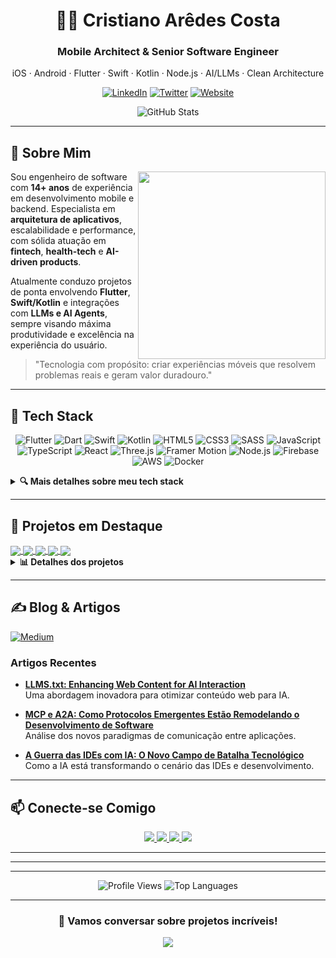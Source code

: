 # <div align="center">👨‍💻 Cristiano Arêdes Costa</div>

<div align="center">
  <h3>Mobile Architect & Senior Software Engineer</h3>
  <p>iOS · Android · Flutter · Swift · Kotlin · Node.js · AI/LLMs · Clean Architecture</p>
</div>

<div align="center">
  
  [![LinkedIn](https://img.shields.io/badge/LinkedIn-0077B5?style=for-the-badge&logo=linkedin&logoColor=white)](https://www.linkedin.com/in/cristianoaredes/)
  [![Twitter](https://img.shields.io/badge/Twitter-1DA1F2?style=for-the-badge&logo=twitter&logoColor=white)](https://twitter.com/cristianoaredes)
  [![Website](https://img.shields.io/badge/Website-28B463?style=for-the-badge&logo=About.me&logoColor=white)](https://aredes.me)
  
</div>

<div align="center">
  <img src="https://github-readme-stats.vercel.app/api?username=cristianoaredes&show_icons=true&theme=tokyonight" alt="GitHub Stats" />
</div>

---

## 📖 Sobre Mim

<img align="right" width="300" src="https://github-readme-streak-stats.herokuapp.com/?user=cristianoaredes&theme=tokyonight" />

Sou engenheiro de software com **14+ anos** de experiência em desenvolvimento mobile e backend. Especialista em **arquitetura de aplicativos**, escalabilidade e performance, com sólida atuação em **fintech**, **health-tech** e **AI-driven products**. 

Atualmente conduzo projetos de ponta envolvendo **Flutter**, **Swift/Kotlin** e integrações com **LLMs e AI Agents**, sempre visando máxima produtividade e excelência na experiência do usuário.

> "Tecnologia com propósito: criar experiências móveis que resolvem problemas reais e geram valor duradouro."

---

## 🔧 Tech Stack

<div align="center">

  ![Flutter](https://img.shields.io/badge/Flutter-02569B?style=for-the-badge&logo=flutter&logoColor=white)
  ![Dart](https://img.shields.io/badge/Dart-0175C2?style=for-the-badge&logo=dart&logoColor=white)
  ![Swift](https://img.shields.io/badge/Swift-FA7343?style=for-the-badge&logo=swift&logoColor=white)
  ![Kotlin](https://img.shields.io/badge/Kotlin-0095D5?style=for-the-badge&logo=kotlin&logoColor=white)
  ![HTML5](https://img.shields.io/badge/HTML5-E34F26?style=for-the-badge&logo=html5&logoColor=white)
  ![CSS3](https://img.shields.io/badge/CSS3-1572B6?style=for-the-badge&logo=css3&logoColor=white)
  ![SASS](https://img.shields.io/badge/Sass-CC6699?style=for-the-badge&logo=sass&logoColor=white)
  ![JavaScript](https://img.shields.io/badge/JavaScript-F7DF1E?style=for-the-badge&logo=javascript&logoColor=black)
  ![TypeScript](https://img.shields.io/badge/TypeScript-007ACC?style=for-the-badge&logo=typescript&logoColor=white)
  ![React](https://img.shields.io/badge/React-20232A?style=for-the-badge&logo=react&logoColor=61DAFB)
  ![Three.js](https://img.shields.io/badge/Three.js-000000?style=for-the-badge&logo=three.js&logoColor=white)
  ![Framer Motion](https://img.shields.io/badge/Framer_Motion-0055FF?style=for-the-badge&logo=framer&logoColor=white)
  ![Node.js](https://img.shields.io/badge/Node.js-339933?style=for-the-badge&logo=node.js&logoColor=white)
  ![Firebase](https://img.shields.io/badge/Firebase-FFCA28?style=for-the-badge&logo=firebase&logoColor=black)
  ![AWS](https://img.shields.io/badge/AWS-232F3E?style=for-the-badge&logo=amazon-aws&logoColor=white)
  ![Docker](https://img.shields.io/badge/Docker-2496ED?style=for-the-badge&logo=docker&logoColor=white)
  
</div>

<details>
  <summary><b>🔍 Mais detalhes sobre meu tech stack</b></summary>
  <br>
  
  ### Mobile Nativo
  - Swift · Objective-C · Kotlin · Java
  
  ### Multiplataforma
  - Flutter · Dart · React Native · Xamarin.Forms
  
  ### Arquiteturas
  - Clean Architecture · MVVM · BLoC · Modularização
  
  ### Backend & API
  - Node.js · Express · FastAPI · GraphQL · REST
  
  ### Cloud & DevOps
  - AWS (Lambda · S3 · DynamoDB) · Firebase · Docker · Kubernetes · CI/CD (Fastlane · GitHub Actions · Jenkins)
  
     ### Web & Animações
   - HTML5 · CSS3 · SASS/SCSS · Three.js · WebGL · Canvas · SVG
   - Framer Motion · GSAP · Lottie · CSS Animations · WebXR
   
   ### AI & ML
   - OpenAI · LangChain · RAG · Vector DBs · CrewAI · AI Agents
   
   ### Banco de Dados
   - MongoDB · PostgreSQL · SQLite · Realm · Firestore
   
   ### Testes & QA
   - XCTest · Espresso · Flutter Driver · Mockito
   
   ### Versionamento
   - Git · GitFlow · GitHub · GitLab
</details>

---

## 🚀 Projetos em Destaque

<div class="projects-grid">

  <a href="https://recyco.app/">
    <img align="center" src="https://github-readme-stats.vercel.app/api/pin/?username=cristianoaredes&repo=recyco-app&theme=tokyonight" />
  </a>
  <a href="https://github.com/cristianoaredes/super-app-flutter-sample">
    <img align="center" src="https://github-readme-stats.vercel.app/api/pin/?username=cristianoaredes&repo=super-app-flutter-sample&theme=tokyonight" />
  </a>
  <a href="https://github.com/cristianoaredes/AnythingToLLMs.txt">
    <img align="center" src="https://github-readme-stats.vercel.app/api/pin/?username=cristianoaredes&repo=AnythingToLLMs.txt&theme=tokyonight" />
  </a>
  <a href="https://github.com/cristianoaredes/NodeForge-API">
    <img align="center" src="https://github-readme-stats.vercel.app/api/pin/?username=cristianoaredes&repo=NodeForge-API&theme=tokyonight" />
  </a>
  <a href="https://github.com/cristianoaredes/codemodel-cli">
    <img align="center" src="https://github-readme-stats.vercel.app/api/pin/?username=cristianoaredes&repo=codemodel-cli&theme=tokyonight" />
  </a>

</div>

<details>
  <summary><b>📊 Detalhes dos projetos</b></summary>
  <br>
  
  | Projeto | Descrição | Tech Highlights |
  | --- | --- | --- |
  | [Recyco.app](https://recyco.app/) | App de reciclagem com classificação de resíduos via IA | Flutter · Node.js · FastAPI · AWS Bedrock · Vector DB |
  | [Super App Demo](https://github.com/cristianoaredes/super-app-flutter-sample) | "Super App" modular com GoRouter e GetIt | Flutter · Modular · BLoC |
  | [AnythingToLLMs.txt](https://github.com/cristianoaredes/AnythingToLLMs.txt) | Conversor de documentos otimizado para modelos de linguagem | Python · FastAPI · Docker · PDF · DOCX · HTML |
  | [NodeForge-API](https://github.com/cristianoaredes/NodeForge-API) | API para construção de fluxos de processamento de dados | Node.js · REST API · Data Processing |
  | [Codemodel CLI](https://github.com/cristianoaredes/codemodel-cli) | Interface CLI para geração de código com modelos de IA | Python · CLI · Code Generation · AI Models |
</details>

---

## ✍️ Blog & Artigos

<div>
  <a href="https://medium.com/@cristianoaredes" target="_blank">
    <img src="https://img.shields.io/badge/Medium-12100E?style=for-the-badge&logo=medium&logoColor=white" alt="Medium">
  </a>
</div>

### Artigos Recentes

* **[LLMS.txt: Enhancing Web Content for AI Interaction](https://medium.com/@cristianoaredes/llms-txt-enhancing-web-content-for-ai-interaction-9ae0f80c6da6)**
  <br>Uma abordagem inovadora para otimizar conteúdo web para IA.

* **[MCP e A2A: Como Protocolos Emergentes Estão Remodelando o Desenvolvimento de Software](https://medium.com/@cristianoaredes/mcp-e-a2a-como-protocolos-emergentes-est%C3%A3o-remodelando-o-desenvolvimento-de-software-a0431e096c53)**
  <br>Análise dos novos paradigmas de comunicação entre aplicações.

* **[A Guerra das IDEs com IA: O Novo Campo de Batalha Tecnológico](https://medium.com/@cristianoaredes/a-guerra-das-ides-com-ia-o-novo-campo-de-batalha-tecnol%C3%B3gico-e0389ecda32c)**
  <br>Como a IA está transformando o cenário das IDEs e desenvolvimento.

---

## 📫 Conecte-se Comigo  

<div align="center">
  
  <a href="https://aredes.me">
    <img src="https://img.shields.io/badge/Website-aredes.me-28B463?style=for-the-badge" />
  </a>
  <a href="https://www.linkedin.com/in/cristianoaredes/">
    <img src="https://img.shields.io/badge/LinkedIn-cristianoaredes-0A66C2?style=for-the-badge&logo=linkedin" />
  </a>
  <a href="mailto:cristianoaredes@icloud.com">
    <img src="https://img.shields.io/badge/Email-cristianoaredes@icloud.com-D14836?style=for-the-badge&logo=gmail" />
  </a>
  <a href="https://twitter.com/cristianoaredes">
    <img src="https://img.shields.io/badge/Twitter-@cristianoaredes-1DA1F2?style=for-the-badge&logo=twitter" />
  </a>
  
</div>

---

---

---

<div align="center">
  
  <img src="https://komarev.com/ghpvc/?username=cristianoaredes&style=flat-square&color=blue" alt="Profile Views"/>
  
  <img src="https://github-readme-stats.vercel.app/api/top-langs/?username=cristianoaredes&layout=compact&theme=tokyonight" alt="Top Languages" />
  
</div>

---

<div align="center">
  
  ### 💬 Vamos conversar sobre projetos incríveis!
  
  <a href="https://calendly.com/cristianoaredes/30min">
    <img src="https://img.shields.io/badge/Agende_uma_reunião-4285F4?style=for-the-badge&logo=google-calendar&logoColor=white" />
  </a>
  
</div>
